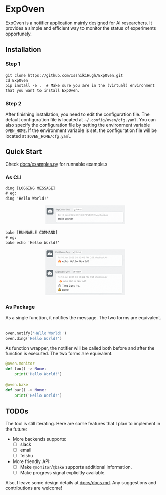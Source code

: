 # ExpOven

ExpOven is a notifier application mainly designed for AI researchers. It provides a simple and efficient way to monitor the status of experiments opportunely.

## Installation

### Step 1

```shell
git clone https://github.com/IsshikiHugh/ExpOven.git
cd ExpOven
pip install -e .  # Make sure you are in the (virtual) environment that you want to install ExpOven.
```

###  Step 2

After finishing installation, you need to edit the configuration file. The default configuration file is located at `~/.config/oven/cfg.yaml`. You can also specify the configuration file by setting the environment variable `OVEN_HOME`. If the environment variable is set, the configuration file will be located at `$OVEN_HOME/cfg.yaml`.

## Quick Start

Check [docs/examples.py](./docs/examples.py) for runnable example.s

### As CLI

```shell
ding [LOGGING MESSAGE]
# eg:
ding 'Hello World!'
```

<center><img src="docs/eg_ding_dingtalk.png" width="50%"></center>

```shell
bake [RUNNABLE COMMAND]
# eg:
bake echo 'Hello World!'
```

<center><img src="docs/eg_bake_dingtalk.png" width="50%"></center>

### As Package

As a single function, it notifies the message. The two forms are equivalent.
```py

oven.notify('Hello World!')
oven.ding('Hello World!')
```

As function wrapper, the notifier will be called both before and after the function is executed. The two forms are equivalent.

```py
@oven.monitor
def foo() -> None:
    print('Hello World!')

@oven.bake
def bar() -> None:
    print('Hello World!')
```

## TODOs

The tool is still iterating. Here are some features that I plan to implement in the future:

- More backends supports:
  - [ ] slack
  - [ ] email
  - [ ] feishu
- More friendly API:
  - [ ] Make `@monitor`/`@bake` supports additional information.
  - [ ] Make progress signal explicitly available.

Also, I leave some design details at [docs/docs.md](./docs/docs.md). Any suggestions and contributions are welcome!